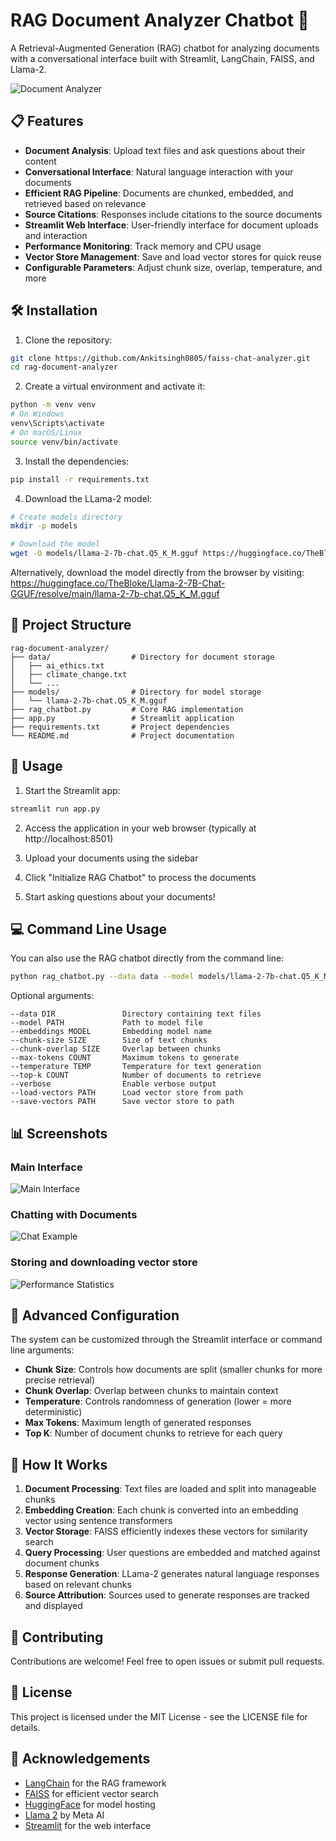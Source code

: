 # RAG Document Analyzer Chatbot 🤖

A Retrieval-Augmented Generation (RAG) chatbot for analyzing documents with a conversational interface built with Streamlit, LangChain, FAISS, and Llama-2.

![Document Analyzer](Screenshot%20from%202025-05-20%2018-40-51.png)

## 📋 Features

- **Document Analysis**: Upload text files and ask questions about their content  
- **Conversational Interface**: Natural language interaction with your documents  
- **Efficient RAG Pipeline**: Documents are chunked, embedded, and retrieved based on relevance  
- **Source Citations**: Responses include citations to the source documents  
- **Streamlit Web Interface**: User-friendly interface for document uploads and interaction  
- **Performance Monitoring**: Track memory and CPU usage  
- **Vector Store Management**: Save and load vector stores for quick reuse  
- **Configurable Parameters**: Adjust chunk size, overlap, temperature, and more  

## 🛠️ Installation

1. Clone the repository:
```bash
git clone https://github.com/Ankitsingh0805/faiss-chat-analyzer.git
cd rag-document-analyzer
```

2. Create a virtual environment and activate it:
```bash
python -m venv venv
# On Windows
venv\Scripts\activate
# On macOS/Linux
source venv/bin/activate
```

3. Install the dependencies:
```bash
pip install -r requirements.txt
```

4. Download the LLama-2 model:
```bash
# Create models directory
mkdir -p models

# Download the model
wget -O models/llama-2-7b-chat.Q5_K_M.gguf https://huggingface.co/TheBloke/Llama-2-7B-Chat-GGUF/resolve/main/llama-2-7b-chat.Q5_K_M.gguf
```

Alternatively, download the model directly from the browser by visiting:  
https://huggingface.co/TheBloke/Llama-2-7B-Chat-GGUF/resolve/main/llama-2-7b-chat.Q5_K_M.gguf

## 📂 Project Structure

```
rag-document-analyzer/
├── data/                  # Directory for document storage
│   ├── ai_ethics.txt
│   ├── climate_change.txt
│   └── ...
├── models/                # Directory for model storage
│   └── llama-2-7b-chat.Q5_K_M.gguf
├── rag_chatbot.py         # Core RAG implementation
├── app.py                 # Streamlit application
├── requirements.txt       # Project dependencies
└── README.md              # Project documentation
```

## 🚀 Usage

1. Start the Streamlit app:
```bash
streamlit run app.py
```

2. Access the application in your web browser (typically at http://localhost:8501)

3. Upload your documents using the sidebar

4. Click "Initialize RAG Chatbot" to process the documents

5. Start asking questions about your documents!

## 💻 Command Line Usage

You can also use the RAG chatbot directly from the command line:

```bash
python rag_chatbot.py --data data --model models/llama-2-7b-chat.Q5_K_M.gguf
```

Optional arguments:
```
--data DIR               Directory containing text files
--model PATH             Path to model file
--embeddings MODEL       Embedding model name
--chunk-size SIZE        Size of text chunks
--chunk-overlap SIZE     Overlap between chunks
--max-tokens COUNT       Maximum tokens to generate
--temperature TEMP       Temperature for text generation
--top-k COUNT            Number of documents to retrieve
--verbose                Enable verbose output
--load-vectors PATH      Load vector store from path
--save-vectors PATH      Save vector store to path
```

## 📊 Screenshots

### Main Interface
![Main Interface](Screenshot%20from%202025-05-20%2018-40-51.png)

### Chatting with Documents
![Chat Example](Screenshot%20from%202025-05-20%2018-09-02.png)

### Storing and downloading vector store
![Performance Statistics](Screenshot%20from%202025-05-20%2018-07-44.png)

## 🔧 Advanced Configuration

The system can be customized through the Streamlit interface or command line arguments:

- **Chunk Size**: Controls how documents are split (smaller chunks for more precise retrieval)  
- **Chunk Overlap**: Overlap between chunks to maintain context  
- **Temperature**: Controls randomness of generation (lower = more deterministic)  
- **Max Tokens**: Maximum length of generated responses  
- **Top K**: Number of document chunks to retrieve for each query  

## 🧠 How It Works

1. **Document Processing**: Text files are loaded and split into manageable chunks  
2. **Embedding Creation**: Each chunk is converted into an embedding vector using sentence transformers  
3. **Vector Storage**: FAISS efficiently indexes these vectors for similarity search  
4. **Query Processing**: User questions are embedded and matched against document chunks  
5. **Response Generation**: LLama-2 generates natural language responses based on relevant chunks  
6. **Source Attribution**: Sources used to generate responses are tracked and displayed  

## 🤝 Contributing

Contributions are welcome! Feel free to open issues or submit pull requests.

## 📄 License

This project is licensed under the MIT License - see the LICENSE file for details.

## 🙏 Acknowledgements

- [LangChain](https://github.com/langchain-ai/langchain) for the RAG framework  
- [FAISS](https://github.com/facebookresearch/faiss) for efficient vector search  
- [HuggingFace](https://huggingface.co/) for model hosting  
- [Llama 2](https://ai.meta.com/llama/) by Meta AI  
- [Streamlit](https://streamlit.io/) for the web interface  
